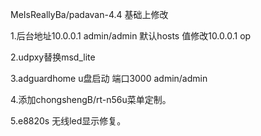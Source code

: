 
MeIsReallyBa/padavan-4.4 基础上修改

1.后台地址10.0.0.1 admin/admin 默认hosts 值修改10.0.0.1 op

2.udpxy替换msd_lite

3.adguardhome u盘启动 端口3000 admin/admin

4.添加chongshengB/rt-n56u菜单定制。

5.e8820s 无线led显示修复。
